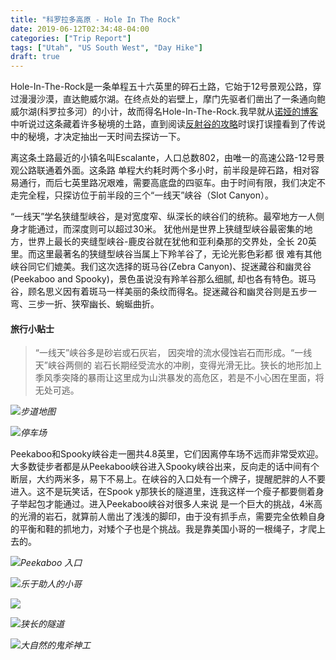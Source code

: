 ```yaml
---
title: "科罗拉多高原 - Hole In The Rock"
date: 2019-06-12T02:34:48-04:00
categories: ["Trip Report"]
tags: ["Utah", "US South West", "Day Hike"]
draft: true
---
```

[p1]: https://1.bp.blogspot.com/-qDYs5Y8Tgio/XQCDM5CV0KI/AAAAAAAALZs/xigG2EIYmX8vV77HR47GEmKqh8y6WJ8aQCLcBGAs/s1600/peekaboo-spooky-gulch-slot-canyon-trail-map-escalante.png

[p2]: https://1.bp.blogspot.com/-T_1YuE79MpQ/XQG5U4DCvVI/AAAAAAAALc8/n0Noc_-DqBQUD_PZDrJiEZ-wEcjQ6EC5wCKgBGAs/s1600/IMG_0084.HEIC

[p3]: https://1.bp.blogspot.com/-oVkl5yLlTsA/XQCTuswHQoI/AAAAAAAALcE/dxc-JJvEwM8wFcvgiRrWdATXs_3WDr2MACKgBGAs/s1600/IMG_4604.HEIC

[p4]: https://1.bp.blogspot.com/-Q6giqZpTvPU/XQCUiMonXWI/AAAAAAAALcc/tYcOlGKL5wUajZzt5UABcxMckHnTVIDSgCKgBGAs/s1600/IMG_0087.HEIC

[p5]: https://1.bp.blogspot.com/-PL-tTWgpD9I/XQCUiGgojUI/AAAAAAAALcc/Ef22adFqUBAKWI7YQkP7GNONLeyqihTAwCKgBGAs/s640/IMG_0088.jpg

[p6]: https://1.bp.blogspot.com/-WDaKhqz6t2g/XQCUiH70lcI/AAAAAAAALcg/yn4dDfZ04gc6Ob_gTmhOaB7Rjl8QCA1SwCPcBGAYYCw/s1600/IMG_0097.jpg

[p7]: https://1.bp.blogspot.com/-1Kf4pt6VA0Y/XQCUiLy08EI/AAAAAAAALcg/N4ykjVi8uh0TNpJ9fNKzr7lwHrk6Kr-QwCPcBGAYYCw/s1600/IMG_0096.HEIC


Hole-In-The-Rock是一条单程五十六英里的碎石土路，它始于12号景观公路，穿过漫漫沙漠，直达鲍威尔湖。在终点处的岩壁上，摩门先驱者们凿出了一条通向鲍威尔湖(科罗拉多河）的小计，故而得名Hole-In-The-Rock.我早就从[诺娅的博客](http://www.zhangnuoya-walk.com/%E5%8D%97%E7%8A%B9%E4%BB%96%E5%BE%80%E4%BA%8B-%E9%94%A1%E5%AE%89%EF%BC%8C%E5%8F%8D%E5%B0%84%E8%B0%B7%EF%BC%8C%E7%99%BD%E8%98%91%E8%8F%87/)中听说过这条藏着许多秘境的土路，直到阅读[反射谷的攻略](https://wayliublog.wordpress.com/2019/04/02/2019%E6%98%A5-%E6%8C%91%E6%88%98%E5%8F%8D%E5%B0%84%E8%B0%B7/)时误打误撞看到了传说中的秘境，才决定抽出一天时间去探访一下。

离这条土路最近的小镇名叫Escalante，人口总数802，由唯一的高速公路-12号景观公路联通着外面。这条路 单程大约耗时两个多小时，前半段是碎石路，相对容易通行，而后七英里路况艰难，需要高底盘的四驱车。由于时间有限，我们决定不走完全程，只探访位于前半段的三个“一线天”峡谷（Slot Canyon）。

“一线天”学名狭缝型峡谷，是对宽度窄、纵深长的峡谷们的统称。最窄地方一人侧身才能通过，而深度则可以超过30米。 犹他州是世界上狭缝型峡谷最密集的地方，世界上最长的夹缝型峡谷-鹿皮谷就在犹他和亚利桑那的交界处，全长 20英里。而这里最著名的狭缝型峡谷当属上下羚羊谷了，无论光影色彩都 很 难有其他峡谷同它们媲美。我们这次选择的斑马谷(Zebra Canyon)、捉迷藏谷和幽灵谷(Peekaboo and Spooky)，景色虽说没有羚羊谷那么细腻, 却也各有特色。斑马谷，顾名思义因有着斑马一样美丽的条纹而得名。捉迷藏谷和幽灵谷则是五步一弯、三步一折、狭窄幽长、蜿蜒曲折。

#### 旅行小贴士
>“一线天”峡谷多是砂岩或石灰岩， 因突增的流水侵蚀岩石而形成。“一线天”峡谷两侧的 岩石长期经受流水的冲刷，变得光滑无比。狭长的地形加上季风季突降的暴雨让这里成为山洪暴发的高危区，若是不小心困在里面，将无处可逃。

![][p1]*步道地图*

![][p2]*停车场*

Peekaboo和Spooky峡谷走一圈共4.8英里，它们因离停车场不远而非常受欢迎。大多数徒步者都是从Peekaboo峡谷进入Spooky峡谷出来，反向走的话中间有个断层，大约两米多，易下不易上。在峡谷的入口处有一个牌子，提醒肥胖的人不要进入。这不是玩笑话，在Spook y那狭长的隧道里，连我这样一个瘦子都要侧着身子举起包才能通过。进入Peekaboo峡谷对很多人来说 是一个巨大的挑战，4米高的光滑的岩石，就算前人凿出了浅浅的脚印，由于没有抓手点，需要完全依赖自身 的平衡和鞋的抓地力，对矮个子也是个挑战。我是靠美国小哥的一根绳子，才爬上去的。

![][p3]*Peekaboo 入口*

![][p4]*乐于助人的小哥*

![][p5]

![][p6]*狭长的隧道*

![][p7]*大自然的鬼斧神工*















 











